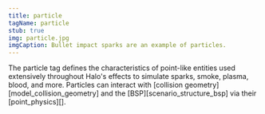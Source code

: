 ```yaml
---
title: particle
tagName: particle
stub: true
img: particle.jpg
imgCaption: Bullet impact sparks are an example of particles.
---
```

The particle tag defines the characteristics of point-like entities used extensively throughout Halo's effects to simulate sparks, smoke, plasma, blood, and more. Particles can interact with [collision geometry][model_collision_geometry] and the [BSP][scenario_structure_bsp] via their [point_physics][].
